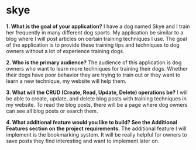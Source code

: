 # skye

**1. What is the goal of your application?**
I have a dog named Skye and I train her frequently in many different dog sports. My application be similar to a blog where I will post articles on certain training techniques I use. The goal of the application is to provide these training tips and techniques to dog owners without a lot of experience training dogs.

**2. Who is the primary audience?**
The audience of this application is dog owners who want to learn more techniques for training their dogs. Whether their dogs have poor behavior they are trying to train out or they want to learn a new technique, my website will help them.

**3. What will the CRUD (Create, Read, Update, Delete) operations be?**
I will be able to create, update, and delete blog posts with training techniques in my website. To read the blog posts, there will be a page where dog owners can see all blog posts or search them.

**4. What additional feature would you like to build? See the Additional Features section on the project requirements.**
The additional feature I will implement is the bookmarking system. It will be really helpful for owners to save posts they find interesting and want to implement later on.

